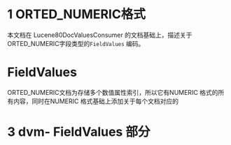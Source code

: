 # 1 ORTED_NUMERIC格式

本文档在 Lucene80DocValuesConsumer 的文档基础上，描述关于ORTED_NUMERIC字段类型的`FieldValues`  编码。





#  FieldValues

ORTED_NUMERIC文档为存储多个数值属性索引，所以它有NUMERIC 格式的所有内容，同时在NUMERIC 格式基础上添加关于每个文档对应的





# 3 dvm- FieldValues  部分
